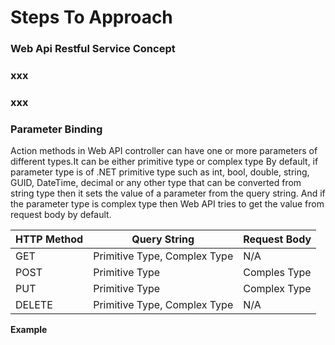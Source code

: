 ﻿# Steps To Approach

### Web Api Restful Service Concept
	
### xxx

### xxx


### Parameter Binding 
Action methods in Web API controller can have one or more parameters of different types.It can be either primitive type or complex type
By default, if parameter type is of .NET primitive type such as int, bool, double, string, GUID, DateTime, decimal or any other type that can be converted from string type then it sets the value of a parameter from the query string. And if the parameter type is complex type then Web API tries to get the value from request body by default.


| HTTP Method | Query String |Request Body |
| ------      | ----------- |-------------------|
| GET         |  Primitive Type, Complex Type| N/A |
| POST      |  Primitive Type| Comples Type|
| PUT         |  Primitive Type| Complex Type|
| DELETE         |  Primitive Type, Complex Type| N/A |


**Example**



